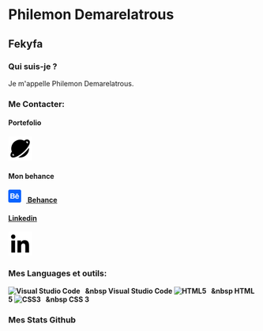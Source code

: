 <h1>Philemon Demarelatrous</h1>

<h2>Fekyfa</h2>

<h3>Qui suis-je ?</h2>

<p>Je m'appelle Philemon Demarelatrous.</p>

<h3> Me Contacter:</h3>

<h4>Portefolio<h4>
<a href="https://drive.google.com/drive/folders/1kTi0uwh_8ks48a5p9bjvG0xMaf-EsW6T?usp=sharing"><img src="siteweb.svg"></a> 

<h4>Mon behance<h4>
<a href="https://www.behance.net/fekyfaofficial"><img alt="Behance" width="26px" src="behance.svg" style="padding-right:10px;" /><span>&nbspBehance</span>


<h4>Linkedin<h4>
<a href="https://www.linkedin.com/in/philemon-demarelatrous-4490b7213/"><img src="linkedin.svg" /></a>

<h3>Mes Languages et outils:</h3>

<img alt="Visual Studio Code" width="26px" src="https://cdn.jsdelivr.net/gh/devicons/devicon/icons/vscode/vscode-original.svg" style="padding-right:10px;" /><span>&nbsp Visual Studio Code</span>
<img alt="HTML5" width="26px" src="https://cdn.jsdelivr.net/gh/devicons/devicon/icons/html5/html5-original.svg" style="padding-right:10px;" /><span>&nbsp HTML 5</span>
<img alt="CSS3" width="26px" src="https://cdn.jsdelivr.net/gh/devicons/devicon/icons/css3/css3-original.svg" style="padding-right:10px;" /><span>&nbsp CSS 3</span>


<h3>Mes Stats Github</h3>

